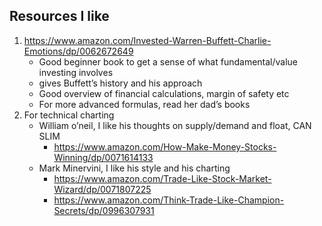 
## Resources I like
1. https://www.amazon.com/Invested-Warren-Buffett-Charlie-Emotions/dp/0062672649
    - Good beginner book to get a sense of what fundamental/value investing involves
    - gives Buffett’s history and his approach
    - Good overview of financial calculations, margin of safety etc
    - For more advanced formulas, read her dad’s books
2. For technical charting
    - William o’neil, I like his thoughts on supply/demand and float, CAN SLIM
        - https://www.amazon.com/How-Make-Money-Stocks-Winning/dp/0071614133
    - Mark Minervini, I like his style and his charting
        - https://www.amazon.com/Trade-Like-Stock-Market-Wizard/dp/0071807225
        - https://www.amazon.com/Think-Trade-Like-Champion-Secrets/dp/0996307931
